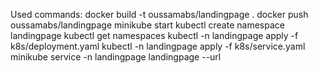 Used commands:
docker build -t oussamabs/landingpage .
docker push oussamabs/landingpage
minikube start
kubectl create namespace landingpage
kubectl get namespaces
kubectl -n landingpage apply -f k8s/deployment.yaml
kubectl -n landingpage apply -f k8s/service.yaml
minikube service -n landingpage landingpage --url

